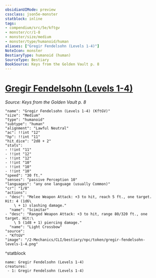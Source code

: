 ```yaml
---
obsidianUIMode: preview
cssclass: json5e-monster
statblock: inline
tags:
- compendium/src/5e/kftgv
- monster/cr/1-8
- monster/size/medium
- monster/type/humanoid/human
aliases: ["Gregir Fendelsohn (Levels 1-4)"]
NoteIcon: monster
BestiaryType: humanoid (human)
SourceType: Bestiary
BookSource: Keys from the Golden Vault p. 8
---
```

# [Gregir Fendelsohn (Levels 1-4)](2-Mechanics/CLI/bestiary/npc/gregir-fendelsohn-levels-1-4-kftgv.md)
*Source: Keys from the Golden Vault p. 8*  

```statblock
"name": "Gregir Fendelsohn (Levels 1-4) (KftGV)"
"size": "Medium"
"type": "humanoid"
"subtype": "human"
"alignment": "Lawful Neutral"
"ac": !!int "12"
"hp": !!int "11"
"hit_dice": "2d8 + 2"
"stats":
- !!int "11"
- !!int "12"
- !!int "12"
- !!int "10"
- !!int "10"
- !!int "10"
"speed": "30 ft."
"senses": "passive Perception 10"
"languages": "any one language (usually Common)"
"cr": "1/8"
"actions":
- "desc": "Melee Weapon Attack: +3 to hit, reach 5 ft., one target. Hit: 4 (1d6\
    \ + 1) slashing damage."
  "name": "Scimitar"
- "desc": "Ranged Weapon Attack: +3 to hit, range 80/320 ft., one target. Hit:\
    \ 5 (1d8 + 1) piercing damage."
  "name": "Light Crossbow"
"source":
- "KftGV"
"image": "/2-Mechanics/CLI/bestiary/npc/token/gregir-fendelsohn-levels-1-4.png"
```
^statblock

```encounter-table
name: Gregir Fendelsohn (Levels 1-4)
creatures:
 - 1: Gregir Fendelsohn (Levels 1-4)
```